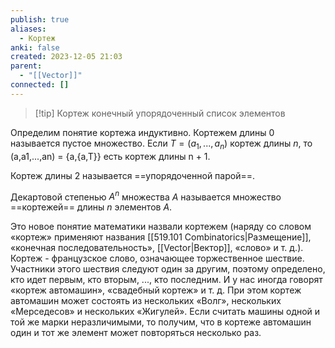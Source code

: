 ```yaml
---
publish: true
aliases:
  - Кортеж
anki: false
created: 2023-12-05 21:03
parent:
  - "[[Vector]]"
connected: []
---
```


> [!tip] Кортеж
конечный упорядоченный список элементов

Определим понятие кортежа индуктивно. 
Кортежем длины 0 называется пустое множество. 
Если ${} T = (a_1,...,a_n)$ кортеж длины $n$, то (a,a1,...,an) = {a,{a,T}} есть кортеж длины n + 1. 

Кортеж длины 2 называется ==упорядоченной парой==.

Декартовой степенью $A^n$ множества $A$ называется множество ==кортежей== длины $n$ элементов $A$.

Это новое понятие математики назвали кортежем (наряду со сло­вом «кортеж» применяют названия [[519.101 Combinatorics|Размещение]], «конечная последовательность», [[Vector|Вектор]], «слово» и т. д.). Кортеж - французское слово, означающее торжественное шествие. Участники этого шествия следуют один за другим, поэтому определено, кто идет первым, кто вторым, ..., кто последним. И у нас иногда говорят «кортеж автома­шин», «свадебный кортеж» и т. д. При этом кортеж автомашин может состоять из нескольких «Волг», нескольких «Мерседесов» и несколь­ких «Жигулей». Если считать машины одной и той же марки нераз­личимыми, то получим, что в кортеже автомашин один и тот же элемент может повторяться несколько раз.
